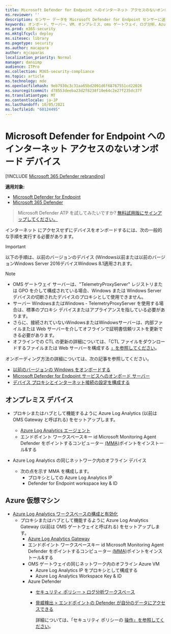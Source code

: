 ```yaml
---
title: Microsoft Defender for Endpoint へのインターネット アクセスのないオンボード デバイス
ms.reviewer: ''
description: センサー データを Microsoft Defender for Endpoint センサーに送信できるよう、インターネット にアクセスしないオンボード デバイス
keywords: オンボード、サーバー、VM、オンプレミス、oms ゲートウェイ、ログ分析、Azure ログ分析、mma
ms.prod: m365-security
ms.mktglfcycl: deploy
ms.sitesec: library
ms.pagetype: security
ms.author: macapara
author: mjcaparas
localization_priority: Normal
manager: dansimp
audience: ITPro
ms.collection: M365-security-compliance
ms.topic: article
ms.technology: mde
ms.openlocfilehash: 9eb7930c3c31aa65bd2091d6f68767551cd22026
ms.sourcegitcommit: d78553deeba23d2f8238f10e64c2e27f235dc37f
ms.translationtype: MT
ms.contentlocale: ja-JP
ms.lasthandoff: 10/05/2021
ms.locfileid: "60124495"
---
```

# <a name="onboard-devices-without-internet-access-to-microsoft-defender-for-endpoint"></a>Microsoft Defender for Endpoint へのインターネット アクセスのないオンボード デバイス

[!INCLUDE [Microsoft 365 Defender rebranding](../../includes/microsoft-defender.md)]


**適用対象:**
- [Microsoft Defender for Endpoint](https://go.microsoft.com/fwlink/p/?linkid=2154037)
- [Microsoft 365 Defender](https://go.microsoft.com/fwlink/?linkid=2118804)

> Microsoft Defender ATP を試してみたいですか? [無料試用版にサインアップしてください。](https://signup.microsoft.com/create-account/signup?products=7f379fee-c4f9-4278-b0a1-e4c8c2fcdf7e&ru=https://aka.ms/MDEp2OpenTrial?ocid=docs-wdatp-exposedapis-abovefoldlink)


インターネット にアクセスせずにデバイスをオンボードするには、次の一般的な手順を実行する必要があります。

> [!IMPORTANT] 
> 以下の手順は、以前のバージョンのデバイス (Windows以前または以前のバージョンWindows Server 2016デバイスWindows 8.1適用されます。

> [!NOTE]
> - OMS ゲートウェイ サーバーは、"TelemetryProxyServer" レジストリまたは GPO を介して構成されている場合、Windows または Windows Server デバイスの切断されたデバイスのプロキシとして使用できません。
> - サーバー WindowsまたはWindows - TelemetryProxyServer を使用する場合は、標準のプロキシ デバイスまたはアプライアンスを指している必要があります。
> - さらに、接続されていないWindowsまたはWindowsサーバーは、内部ファイルまたは Web サーバーを介してオフラインで証明書信頼リストを更新できる必要があります。
> - オフラインでの CTL の更新の詳細については、「CTL ファイルをダウンロードするファイルまたは Web サーバーを構成する [」を参照してください](/previous-versions/windows/it-pro/windows-server-2012-r2-and-2012/dn265983(v=ws.11)#configure-a-file-or-web-server-to-download-the-ctl-files)。

オンボーディング方法の詳細については、次の記事を参照してください。
- [以前のバージョンの Windows をオンボードする](/microsoft-365/security/defender-endpoint/onboard-downlevel)
- [Microsoft Defender for Endpoint サービスへのオンボード サーバー](/microsoft-365/security/defender-endpoint/configure-server-endpoints#windows-server-2008-r2-sp1--windows-server-2012-r2-and-windows-server-2016)
- [デバイス プロキシとインターネット接続の設定を構成する](/microsoft-365/security/defender-endpoint/configure-proxy-internet#configure-the-proxy-server-manually-using-a-registry-based-static-proxy)

## <a name="on-premises-devices"></a>オンプレミス デバイス

- プロキシまたはハブとして機能するように Azure Log Analytics (以前は OMS Gateway と呼ばれる) をセットアップします。
  - [Azure Log Analytics エージェント](/azure/azure-monitor/platform/gateway#download-the-log-analytics-gateway)
  - エンドポイント ワークスペースキー id Microsoft Monitoring Agent Defender をポイントするコンピューター [(MMA)](configure-server-endpoints.md#install-and-configure-microsoft-monitoring-agent-mma-to-report-sensor-data-to-microsoft-defender-for-endpoint)ポイントをインストール&する

- Azure Log Analytics の同じネットワーク内のオフライン デバイス
  - 次の点を示す MMA を構成します。
    - プロキシとしての Azure Log Analytics IP
    - Defender for Endpoint workspace key & ID

## <a name="azure-virtual-machines"></a>Azure 仮想マシン

- [Azure Log Analytics ワークスペースの構成と有効化](/azure/azure-monitor/platform/gateway)
  - プロキシまたはハブとして機能するように Azure Log Analytics Gateway (以前は OMS ゲートウェイと呼ばれる) をセットアップします。
    - [Azure Log Analytics Gateway](/azure/azure-monitor/platform/gateway#download-the-log-analytics-gateway)
    - エンドポイント ワークスペースキー id Microsoft Monitoring Agent Defender をポイントするコンピューター [(MMA)](configure-server-endpoints.md#install-and-configure-microsoft-monitoring-agent-mma-to-report-sensor-data-to-microsoft-defender-for-endpoint)ポイントをインストール&する
    - OMS ゲートウェイの同じネットワーク内のオフライン Azure VM
      - Azure Log Analytics IP をプロキシとして構成する
      - Azure Log Analytics Workspace Key & ID
    - Azure Defender
      - [セキュリティ ポリシー \> ログ分析ワークスペース](/azure/security-center/security-center-wdatp#enable-windows-defender-atp-integration)
      - [脅威検出 \> エンドポイントの Defender が自分のデータにアクセスできる](/azure/security-center/security-center-wdatp#enable-windows-defender-atp-integration)

        詳細については、「セキュリティ ポリシーの [操作」を参照してください](/azure/security-center/tutorial-security-policy)。
